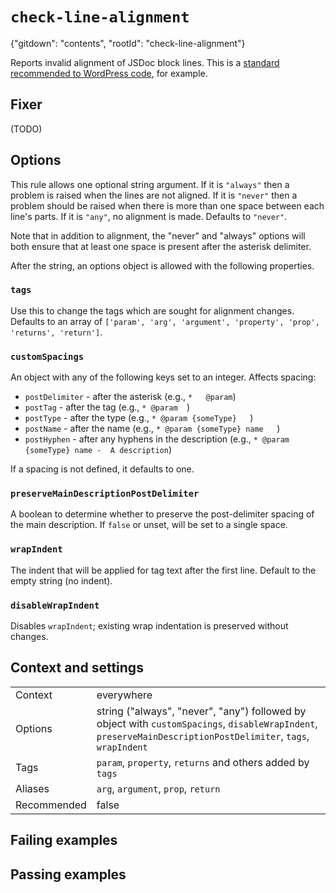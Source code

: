 # `check-line-alignment`

{"gitdown": "contents", "rootId": "check-line-alignment"}

Reports invalid alignment of JSDoc block lines. This is a
[standard recommended to WordPress code](https://make.wordpress.org/core/handbook/best-practices/inline-documentation-standards/javascript/#aligning-comments),
for example.

## Fixer

(TODO)

## Options

This rule allows one optional string argument. If it is `"always"` then a
problem is raised when the lines are not aligned. If it is `"never"` then
a problem should be raised when there is more than one space between each
line's parts. If it is `"any"`, no alignment is made. Defaults to `"never"`.

Note that in addition to alignment, the "never" and "always" options will both
ensure that at least one space is present after the asterisk delimiter.

After the string, an options object is allowed with the following properties.

### `tags`

Use this to change the tags which are sought for alignment changes. Defaults to an array of
`['param', 'arg', 'argument', 'property', 'prop', 'returns', 'return']`.

### `customSpacings`

An object with any of the following keys set to an integer. Affects spacing:

- `postDelimiter` - after the asterisk (e.g., `*   @param`)
- `postTag` - after the tag (e.g., `* @param  `)
- `postType` - after the type (e.g., `* @param {someType}   `)
- `postName` - after the name (e.g., `* @param {someType} name   `)
- `postHyphen` - after any hyphens in the description (e.g., `* @param {someType} name -  A description`)

If a spacing is not defined, it defaults to one.

### `preserveMainDescriptionPostDelimiter`

A boolean to determine whether to preserve the post-delimiter spacing of the
main description. If `false` or unset, will be set to a single space.

### `wrapIndent`

The indent that will be applied for tag text after the first line.
Default to the empty string (no indent).

### `disableWrapIndent`

Disables `wrapIndent`; existing wrap indentation is preserved without changes.

## Context and settings

|||
|---|---|
|Context|everywhere|
|Options|string ("always", "never", "any") followed by object with `customSpacings`, `disableWrapIndent`, `preserveMainDescriptionPostDelimiter`, `tags`, `wrapIndent`|
|Tags|`param`, `property`, `returns` and others added by `tags`|
|Aliases|`arg`, `argument`, `prop`, `return`|
|Recommended|false|

## Failing examples

<!-- assertions-failing checkLineAlignment -->

## Passing examples

<!-- assertions-passing checkLineAlignment -->
